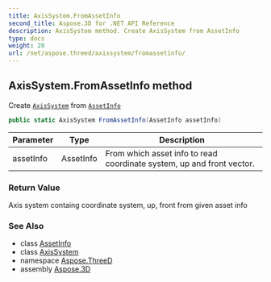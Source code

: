 ```yaml
---
title: AxisSystem.FromAssetInfo
second_title: Aspose.3D for .NET API Reference
description: AxisSystem method. Create AxisSystem from AssetInfo
type: docs
weight: 20
url: /net/aspose.threed/axissystem/fromassetinfo/
---
```

## AxisSystem.FromAssetInfo method

Create [`AxisSystem`](../) from [`AssetInfo`](../../assetinfo/)

```csharp
public static AxisSystem FromAssetInfo(AssetInfo assetInfo)
```

| Parameter | Type | Description |
| --- | --- | --- |
| assetInfo | AssetInfo | From which asset info to read coordinate system, up and front vector. |

### Return Value

Axis system containg coordinate system, up, front from given asset info

### See Also

* class [AssetInfo](../../assetinfo/)
* class [AxisSystem](../)
* namespace [Aspose.ThreeD](../../../aspose.threed/)
* assembly [Aspose.3D](../../../)


